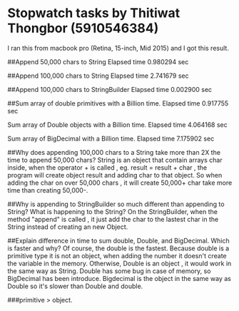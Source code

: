 # Stopwatch tasks by Thitiwat Thongbor (5910546384)

I ran this from macbook pro (Retina, 15-inch, Mid 2015) and I got this result.

##Append 50,000 chars to String
Elapsed time 0.980294 sec

##Append 100,000 chars to String
Elapsed time 2.741679 sec

##Append 100,000 chars to StringBuilder
Elapsed time 0.002900 sec

##Sum array of double primitives with a Billion time.
Elapsed time 0.917755 sec

Sum array of Double objects with a Billion time.
Elapsed time 4.064168 sec

Sum array of BigDecimal with a Billion time.
Elapsed time 7.175902 sec


##Why does appending 100,000 chars to a String take more than 2X the time to append 50,000 chars?
String is an object that contain arrays char inside, when the operator + is called , eg. result = result + char , the program will create object result and adding char to that object.
So when adding the char on over 50,000 chars , it will create 50,000+ char take more time than creating 50,000-.


##Why is appending to StringBuilder so much different than appending to String? What is happening to the String?
On the StringBuilder, when the method "append" is called , it just add the char to the lastest char in the String instead of creating an new Object.

##Explain difference in time to sum double, Double, and BigDecimal. Which is faster and why?
Of course, the double is the fastest.
Because double is a primitive type it is not an object, when adding the number it doesn't create the variable in the memory.
Otherwise, Double is an object , it would work in the same way as String.
	Double has some bug in case of memory, so BigDecimal has been introduce.
	Bigdecimal is the object in the same way as Double so it's slower than Double and double.

###primitive > object.

